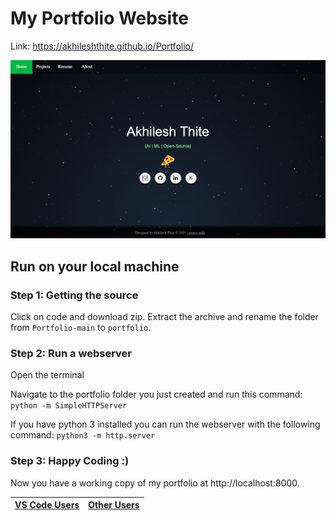 # My Portfolio Website
Link: https://akhileshthite.github.io/Portfolio/

![](/static/images/portfolio.png)

## Run on your local machine

### Step 1: Getting the source

Click on code and download zip. Extract the archive and rename the folder from ```Portfolio-main``` to ```portfolio```.

### Step 2: Run a webserver

Open the terminal

Navigate to the portfolio folder you just created and run this command: ```python -m SimpleHTTPServer```

If you have python 3 installed you can run the webserver with the following command: ```python3 -m http.server```

### Step 3: Happy Coding :)

Now you have a working copy of my portfolio at http://localhost:8000.


| [VS Code Users](docs/VScode_users.md) | [Other Users](docs/other_users.md) |
| ------------- | ------------- |
